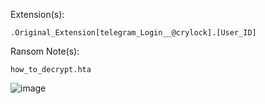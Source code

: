 Extension(s): 
```
.Original_Extension[telegram_Login__@crylock].[User_ID]
```
Ransom Note(s): 
```
how_to_decrypt.hta
```
![image](https://github.com/user-attachments/assets/296a33db-0fc4-4a0f-bc2e-f69718e5ba1a)
